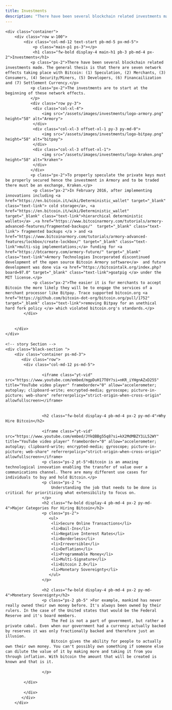 ```yaml
---
title: Investments
description: "There have been several blockchain related investments made. The general thesis is that there are seven network effects taking place with Bitcoin."
---
```


<html>
<body>

  <!-- Main Section -->
    <div class="container">
        <div class="row w-100">
            <div class="col-md-12 text-start pb-md-5 px-md-5">
                <p class="main-p1 ps-3"></p>
                <h1 class="fw-bold display-4 main-h1 pb-3 pb-md-4 px-2">Investments</h1>
               <p class="px-2">There have been several blockchain related investments made. The general thesis is that there are seven network effects taking place with Bitcoin: (1) Speculation, (2) Merchants, (3) Consumers, (4) Security/Miners, (5) Developers, (6) Financailization and (7) Settlement Currency.</p>
               <p class="px-2">The investments are to start at the beginning of these network effects.
               </p>
               <div class="row py-3">
                <div class="col-xl-4">
                    <img src="/assets/images/investments/logo-armory.png" height="58" alt="Armory">
                </div>
                <div class="col-xl-3 offset-xl-1 py-3 py-md-0">
                    <img src="/assets/images/investments/logo-bitpay.png" height="58" alt="bitpay">
                </div>
                <div class="col-xl-3 offset-xl-1">
                    <img src="/assets/images/investments/logo-kraken.png" height="58" alt="kraken">
                </div>
               </div>
               <p class="px-2">To properly speculate the private keys must be properly secured hence the investment in Armory and to be traded there must be an exchange, Kraken.</p>
                <p class="px-2">In February 2016, after implementing innovations including <a href="https://en.bitcoin.it/wiki/Deterministic_wallet" target="_blank" class="text-link"> cold storage</a>, <a href="https://en.bitcoin.it/wiki/Deterministic_wallet"  target="_blank" class="text-link">hierarchical deterministic wallets</a> ,<a href="https://www.bitcoinarmory.com/tutorials/armory-advanced-features/fragmented-backups/"  target="_blank" class="text-link"> fragmented backups </a > and <a href="https://www.bitcoinarmory.com/tutorials/armory-advanced-features/lockbox/create-lockbox/" target="_blank" class="text-link">multi-sig implementations;</a> funding for <a href="https://btcarmory.com/armory-future/" target="_blank" class="text-link">Armory Technologies Incorporated discontinued development of the open source Bitcoin Armory software</a>  and future development was done via <a href="https://bitcointalk.org/index.php?board=97.0" target="_blank" class="text-link">goatpig </a> under the MIT license.</p>
                <p class="px-2">The easier it is for merchants to accept Bitcoin the more likely they will be to engage the services of a merchant processor like Bitpay. Trace supported bitcoin.org <a href="https://github.com/bitcoin-dot-org/bitcoin.org/pull/1752"  target="_blank" class="text-link">removing Bitpay for an unethical hard fork policy </a> which violated bitcoin.org's standards.</p>
            </div>

            
        </div>
    </div>

    <!-- story Section -->
    <div class="black-section ">
        <div class="container ps-md-3">
           <div class="row">
            <div class="col-md-12 ps-md-5">
             
                    <iframe class="yt-vid" src="https://www.youtube.com/embed/mgpDuH17T0Y?si=nKR_iYHgnAZxD255" title="YouTube video player" frameborder="0" allow="accelerometer; autoplay; clipboard-write; encrypted-media; gyroscope; picture-in-picture; web-share" referrerpolicy="strict-origin-when-cross-origin" allowfullscreen></iframe>
                    

                    <h2 class="fw-bold display-4 pb-md-4 px-2 py-md-4">Why Hire Bitcoin</h2>

                    <iframe class="yt-vid" src="https://www.youtube.com/embed/JYkQBBg55q8?si=kX2MdMBZY3iL52WY" title="YouTube video player" frameborder="0" allow="accelerometer; autoplay; clipboard-write; encrypted-media; gyroscope; picture-in-picture; web-share" referrerpolicy="strict-origin-when-cross-origin" allowfullscreen></iframe>
                    <p class="ps-2 pt-5">Bitcoin is an amazing technological innovation enabling the transfer of value over a communications channel. There are many different use cases for individuals to buy and hold Bitcoin.</p>
                    <p class="ps-2 ">
                        Understanding the job that needs to be done is critical for prioritizing what extensibility to focus on.
                    </p>
                    <h2 class="fw-bold display-4 pb-md-4 px-2 py-md-4">Major Categories For Hiring Bitcoin</h2>
                    <p class="ps-2">
                       <ul>
                        <li>Secure Online Transactions</li>
                        <li>Bail-Ins</li>
                        <li>Negative Interest Rates</li>
                        <li>Borderless</li>
                        <li>Irreversible</li>
                        <li>Deflation</li>
                        <li>Programmable Money</li>
                        <li>Multi-Signature</li>
                        <li>Bitcoin 2.0</li>
                        <li>Monetary Sovereignty</li>
                       </ul>
                    </p>

                    <h2 class="fw-bold display-4 pb-md-4 px-2 py-md-4">Monetary Sovereignty</h2>
                    <p class="ps-2 pb-5" >For example, mankind has never really owned their own money before. It's always been owned by their rulers. In the case of the United states that would be the Federal Reserve and it's board members.
                        The Fed is not a part of government, but rather a private cabal. Even when our government had a currency actually backed by reserves it was only fractionally backed and therefore just an illusion.
                        Bitcoin gives the ability for people to actually own their own money. You can't possibly own something if someone else can dilute the value of it by making more and taking it from you through inflation. With bitcoin the amount that will be created is known and that is it.
                       
                    </p>

            </div>
               
            </div>
           </div>
        </div>
    
</body>
</html>